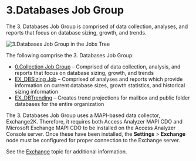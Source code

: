 # 3.Databases Job Group

The 3. Databases Job Group is comprised of data collection, analyses, and reports that focus on
database sizing, growth, and trends.

![3.Databases Job Group in the Jobs Tree](/img/product_docs/accessanalyzer/admin/hostmanagement/jobstree.webp)

The following comprise the 3. Databases Job Group:

- [0.Collection Job Group](/docs/accessanalyzer/12.0/solutions/exchange/databases/collection/overview.md) – Comprised of data collection, analysis, and
  reports that focus on database sizing, growth, and trends
- [EX_DBSizing Job](/docs/accessanalyzer/12.0/solutions/exchange/databases/ex-dbsizing.md) – Comprised of analyses and reports which provide information on
  current database sizes, growth statistics, and historical sizing information
- [EX_DBTrending](/docs/accessanalyzer/12.0/solutions/exchange/databases/ex-dbtrending.md) – Creates trend projections for mailbox and public folder
  databases for the entire organization

The 3. Databases Job Group uses a MAPI-based data collector, Exchange2K. Therefore, it requires both
Access Analyzer MAPI CDO and Microsoft Exchange MAPI CDO to be installed on the Access Analyzer
Console server. Once these have been installed, the **Settings** > **Exchange** node must be
configured for proper connection to the Exchange server.

See the [Exchange](/docs/accessanalyzer/12.0/administration/settings/exchange.md) topic for additional information.

